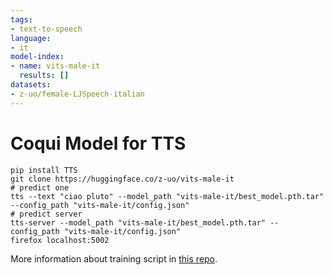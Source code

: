 ```yaml
---
tags:
- text-to-speech
language:
- it
model-index:
- name: vits-male-it
  results: []
datasets:
- z-uo/female-LJSpeech-italian
---
```


# Coqui Model for TTS
```
pip install TTS
git clone https://huggingface.co/z-uo/vits-male-it
# predict one
tts --text "ciao pluto" --model_path "vits-male-it/best_model.pth.tar" --config_path "vits-male-it/config.json"
# predict server
tts-server --model_path "vits-male-it/best_model.pth.tar" --config_path "vits-male-it/config.json"
firefox localhost:5002
```
More information about training script in [this repo](https://github.com/nicolalandro/train_coqui_tts_ita).